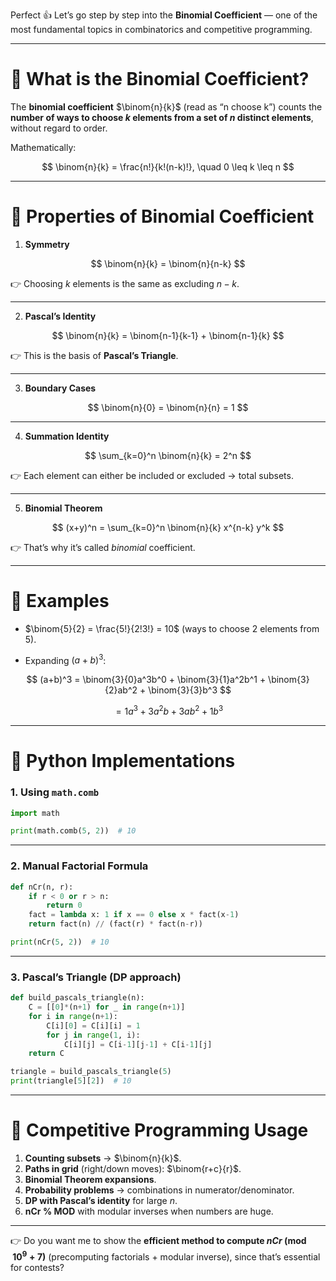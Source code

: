 Perfect 👍 Let’s go step by step into the **Binomial Coefficient** — one of the most fundamental topics in combinatorics and competitive programming.

---

# 🔹 What is the Binomial Coefficient?

The **binomial coefficient** $\binom{n}{k}$ (read as “n choose k”) counts the **number of ways to choose $k$ elements from a set of $n$ distinct elements**, without regard to order.

Mathematically:

$$
\binom{n}{k} = \frac{n!}{k!(n-k)!}, \quad 0 \leq k \leq n
$$

---

# 🔹 Properties of Binomial Coefficient

1. **Symmetry**

$$
\binom{n}{k} = \binom{n}{n-k}
$$

👉 Choosing $k$ elements is the same as excluding $n-k$.

---

2. **Pascal’s Identity**

$$
\binom{n}{k} = \binom{n-1}{k-1} + \binom{n-1}{k}
$$

👉 This is the basis of **Pascal’s Triangle**.

---

3. **Boundary Cases**

$$
\binom{n}{0} = \binom{n}{n} = 1
$$

---

4. **Summation Identity**

$$
\sum_{k=0}^n \binom{n}{k} = 2^n
$$

👉 Each element can either be included or excluded → total subsets.

---

5. **Binomial Theorem**

$$
(x+y)^n = \sum_{k=0}^n \binom{n}{k} x^{n-k} y^k
$$

👉 That’s why it’s called *binomial* coefficient.

---

# 🔹 Examples

* $\binom{5}{2} = \frac{5!}{2!3!} = 10$
  (ways to choose 2 elements from 5).

* Expanding $(a+b)^3$:

$$
(a+b)^3 = \binom{3}{0}a^3b^0 + \binom{3}{1}a^2b^1 + \binom{3}{2}ab^2 + \binom{3}{3}b^3
$$

$$
= 1a^3 + 3a^2b + 3ab^2 + 1b^3
$$

---

# 🔹 Python Implementations

### 1. Using `math.comb`

```python
import math

print(math.comb(5, 2))  # 10
```

---

### 2. Manual Factorial Formula

```python
def nCr(n, r):
    if r < 0 or r > n:
        return 0
    fact = lambda x: 1 if x == 0 else x * fact(x-1)
    return fact(n) // (fact(r) * fact(n-r))

print(nCr(5, 2))  # 10
```

---

### 3. Pascal’s Triangle (DP approach)

```python
def build_pascals_triangle(n):
    C = [[0]*(n+1) for _ in range(n+1)]
    for i in range(n+1):
        C[i][0] = C[i][i] = 1
        for j in range(1, i):
            C[i][j] = C[i-1][j-1] + C[i-1][j]
    return C

triangle = build_pascals_triangle(5)
print(triangle[5][2])  # 10
```

---

# 🔹 Competitive Programming Usage

1. **Counting subsets** → $\binom{n}{k}$.
2. **Paths in grid** (right/down moves): $\binom{r+c}{r}$.
3. **Binomial Theorem expansions**.
4. **Probability problems** → combinations in numerator/denominator.
5. **DP with Pascal’s identity** for large $n$.
6. **nCr % MOD** with modular inverses when numbers are huge.

---

👉 Do you want me to show the **efficient method to compute $nCr \pmod{10^9+7}$** (precomputing factorials + modular inverse), since that’s essential for contests?
